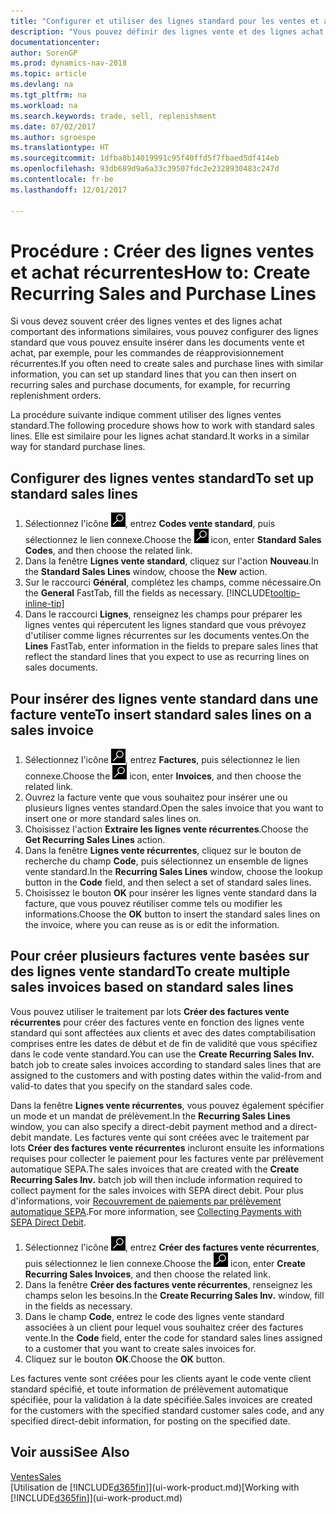 ```yaml
---
title: "Configurer et utiliser des lignes standard pour les ventes et achats récurrents"
description: "Vous pouvez définir des lignes vente et des lignes achat que vous utilisez fréquemment et les insérer dans des documents achat et vente pour remplir rapidement les lignes avec des informations standard."
documentationcenter: 
author: SorenGP
ms.prod: dynamics-nav-2018
ms.topic: article
ms.devlang: na
ms.tgt_pltfrm: na
ms.workload: na
ms.search.keywords: trade, sell, replenishment
ms.date: 07/02/2017
ms.author: sgroespe
ms.translationtype: HT
ms.sourcegitcommit: 1dfba8b14019991c95f40ffd5f7fbaed5df414eb
ms.openlocfilehash: 93db689d9a6a33c39507fdc2e2328930483c247d
ms.contentlocale: fr-be
ms.lasthandoff: 12/01/2017

---
```

# <a name="how-to-create-recurring-sales-and-purchase-lines"></a><span data-ttu-id="beeb3-103">Procédure : Créer des lignes ventes et achat récurrentes</span><span class="sxs-lookup"><span data-stu-id="beeb3-103">How to: Create Recurring Sales and Purchase Lines</span></span>
<span data-ttu-id="beeb3-104">Si vous devez souvent créer des lignes ventes et des lignes achat comportant des informations similaires, vous pouvez configurer des lignes standard que vous pouvez ensuite insérer dans les documents vente et achat, par exemple, pour les commandes de réapprovisionnement récurrentes.</span><span class="sxs-lookup"><span data-stu-id="beeb3-104">If you often need to create sales and purchase lines with similar information, you can set up standard lines that you can then insert on recurring sales and purchase documents, for example, for recurring replenishment orders.</span></span>  

<span data-ttu-id="beeb3-105">La procédure suivante indique comment utiliser des lignes ventes standard.</span><span class="sxs-lookup"><span data-stu-id="beeb3-105">The following procedure shows how to work with standard sales lines.</span></span> <span data-ttu-id="beeb3-106">Elle est similaire pour les lignes achat standard.</span><span class="sxs-lookup"><span data-stu-id="beeb3-106">It works in a similar way for standard purchase lines.</span></span>  

## <a name="to-set-up-standard-sales-lines"></a><span data-ttu-id="beeb3-107">Configurer des lignes ventes standard</span><span class="sxs-lookup"><span data-stu-id="beeb3-107">To set up standard sales lines</span></span>  
1. <span data-ttu-id="beeb3-108">Sélectionnez l'icône ![Page ou état pour la recherche](media/ui-search/search_small.png "Page ou état pour la recherche"), entrez **Codes vente standard**, puis sélectionnez le lien connexe.</span><span class="sxs-lookup"><span data-stu-id="beeb3-108">Choose the ![Search for Page or Report](media/ui-search/search_small.png "Search for Page or Report icon") icon, enter **Standard Sales Codes**, and then choose the related link.</span></span>  
2. <span data-ttu-id="beeb3-109">Dans la fenêtre **Lignes vente standard**, cliquez sur l'action **Nouveau**.</span><span class="sxs-lookup"><span data-stu-id="beeb3-109">In the **Standard Sales Lines** window, choose the **New** action.</span></span>  
3. <span data-ttu-id="beeb3-110">Sur le raccourci **Général**, complétez les champs, comme nécessaire.</span><span class="sxs-lookup"><span data-stu-id="beeb3-110">On the **General** FastTab, fill the fields as necessary.</span></span> [!INCLUDE[tooltip-inline-tip](includes/tooltip-inline-tip_md.md)]  
4. <span data-ttu-id="beeb3-111">Dans le raccourci **Lignes**, renseignez les champs pour préparer les lignes ventes qui répercutent les lignes standard que vous prévoyez d'utiliser comme lignes récurrentes sur les documents ventes.</span><span class="sxs-lookup"><span data-stu-id="beeb3-111">On the **Lines** FastTab, enter information in the fields to prepare sales lines that reflect the standard lines that you expect to use as recurring lines on sales documents.</span></span>  

## <a name="to-insert-standard-sales-lines-on-a-sales-invoice"></a><span data-ttu-id="beeb3-112">Pour insérer des lignes vente standard dans une facture vente</span><span class="sxs-lookup"><span data-stu-id="beeb3-112">To insert standard sales lines on a sales invoice</span></span>
1. <span data-ttu-id="beeb3-113">Sélectionnez l'icône ![Page ou état pour la recherche](media/ui-search/search_small.png "Page ou état pour la recherche"), entrez **Factures**, puis sélectionnez le lien connexe.</span><span class="sxs-lookup"><span data-stu-id="beeb3-113">Choose the ![Search for Page or Report](media/ui-search/search_small.png "Search for Page or Report icon") icon, enter **Invoices**, and then choose the related link.</span></span>
2. <span data-ttu-id="beeb3-114">Ouvrez la facture vente que vous souhaitez pour insérer une ou plusieurs lignes ventes standard.</span><span class="sxs-lookup"><span data-stu-id="beeb3-114">Open the sales invoice that you want to insert one or more standard sales lines on.</span></span>
3. <span data-ttu-id="beeb3-115">Choisissez l'action **Extraire les lignes vente récurrentes**.</span><span class="sxs-lookup"><span data-stu-id="beeb3-115">Choose the **Get Recurring Sales Lines** action.</span></span>
4. <span data-ttu-id="beeb3-116">Dans la fenêtre **Lignes vente récurrentes**, cliquez sur le bouton de recherche du champ **Code**, puis sélectionnez un ensemble de lignes vente standard.</span><span class="sxs-lookup"><span data-stu-id="beeb3-116">In the **Recurring Sales Lines** window, choose the lookup button in the **Code** field, and then select a set of standard sales lines.</span></span>
5. <span data-ttu-id="beeb3-117">Choisissez le bouton **OK** pour insérer les lignes vente standard dans la facture, que vous pouvez réutiliser comme tels ou modifier les informations.</span><span class="sxs-lookup"><span data-stu-id="beeb3-117">Choose the **OK** button to insert the standard sales lines on the invoice, where you can reuse as is or edit the information.</span></span>

## <a name="to-create-multiple-sales-invoices-based-on-standard-sales-lines"></a><span data-ttu-id="beeb3-118">Pour créer plusieurs factures vente basées sur des lignes vente standard</span><span class="sxs-lookup"><span data-stu-id="beeb3-118">To create multiple sales invoices based on standard sales lines</span></span>
<span data-ttu-id="beeb3-119">Vous pouvez utiliser le traitement par lots **Créer des factures vente récurrentes** pour créer des factures vente en fonction des lignes vente standard qui sont affectées aux clients et avec des dates comptabilisation comprises entre les dates de début et de fin de validité que vous spécifiez dans le code vente standard.</span><span class="sxs-lookup"><span data-stu-id="beeb3-119">You can use the **Create Recurring Sales Inv.** batch job to create sales invoices according to standard sales lines that are assigned to the customers and with posting dates within the valid-from and valid-to dates that you specify on the standard sales code.</span></span>

<span data-ttu-id="beeb3-120">Dans la fenêtre **Lignes vente récurrentes**, vous pouvez également spécifier un mode et un mandat de prélèvement.</span><span class="sxs-lookup"><span data-stu-id="beeb3-120">In the **Recurring Sales Lines** window, you can also specify a direct-debit payment method and a direct-debit mandate.</span></span> <span data-ttu-id="beeb3-121">Les factures vente qui sont créées avec le traitement par lots **Créer des factures vente récurrentes** incluront ensuite les informations requises pour collecter le paiement pour les factures vente par prélèvement automatique SEPA.</span><span class="sxs-lookup"><span data-stu-id="beeb3-121">The sales invoices that are created with the **Create Recurring Sales Inv.** batch job will then include information required to collect payment for the sales invoices with SEPA direct debit.</span></span> <span data-ttu-id="beeb3-122">Pour plus d'informations, voir [Recouvrement de paiements par prélèvement automatique SEPA](finance-collect-payments-with-sepa-direct-debit.md).</span><span class="sxs-lookup"><span data-stu-id="beeb3-122">For more information, see [Collecting Payments with SEPA Direct Debit](finance-collect-payments-with-sepa-direct-debit.md).</span></span>

1. <span data-ttu-id="beeb3-123">Sélectionnez l'icône ![Page ou état pour la recherche](media/ui-search/search_small.png "Page ou état pour la recherche"), entrez **Créer des factures vente récurrentes**, puis sélectionnez le lien connexe.</span><span class="sxs-lookup"><span data-stu-id="beeb3-123">Choose the ![Search for Page or Report](media/ui-search/search_small.png "Search for Page or Report icon") icon, enter **Create Recurring Sales Invoices**, and then choose the related link.</span></span>
2. <span data-ttu-id="beeb3-124">Dans la fenêtre **Créer des factures vente récurrentes**, renseignez les champs selon les besoins.</span><span class="sxs-lookup"><span data-stu-id="beeb3-124">In the **Create Recurring Sales Inv.** window, fill in the fields as necessary.</span></span>
3. <span data-ttu-id="beeb3-125">Dans le champ **Code**, entrez le code des lignes vente standard associées à un client pour lequel vous souhaitez créer des factures vente.</span><span class="sxs-lookup"><span data-stu-id="beeb3-125">In the **Code** field, enter the code for standard sales lines assigned to a customer that you want to create sales invoices for.</span></span>
4. <span data-ttu-id="beeb3-126">Cliquez sur le bouton **OK**.</span><span class="sxs-lookup"><span data-stu-id="beeb3-126">Choose the **OK** button.</span></span>

<span data-ttu-id="beeb3-127">Les factures vente sont créées pour les clients ayant le code vente client standard spécifié, et toute information de prélèvement automatique spécifiée, pour la validation à la date spécifiée.</span><span class="sxs-lookup"><span data-stu-id="beeb3-127">Sales invoices are created for the customers with the specified standard customer sales code, and any specified direct-debit information, for posting on the specified date.</span></span>

## <a name="see-also"></a><span data-ttu-id="beeb3-128">Voir aussi</span><span class="sxs-lookup"><span data-stu-id="beeb3-128">See Also</span></span>  
[<span data-ttu-id="beeb3-129">Ventes</span><span class="sxs-lookup"><span data-stu-id="beeb3-129">Sales</span></span>](sales-manage-sales.md)  
<span data-ttu-id="beeb3-130">[Utilisation de [!INCLUDE[d365fin](includes/d365fin_md.md)]](ui-work-product.md)</span><span class="sxs-lookup"><span data-stu-id="beeb3-130">[Working with [!INCLUDE[d365fin](includes/d365fin_md.md)]](ui-work-product.md)</span></span>

